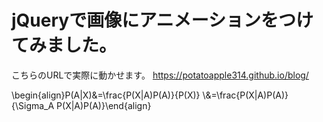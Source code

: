 # jQueryで画像にアニメーションをつけてみました。

こちらのURLで実際に動かせます。
https://potatoapple314.github.io/blog/

\begin{align}P(A|X)&=\frac{P(X|A)P(A)}{P(X)} \\&=\frac{P(X|A)P(A)}{\Sigma_A  P(X|A)P(A)}\end{align}
